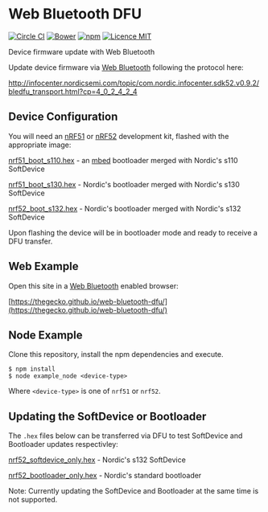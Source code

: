 # Web Bluetooth DFU

[![Circle CI](https://img.shields.io/circleci/project/thegecko/web-bluetooth-dfu.svg)](https://circleci.com/gh/thegecko/web-bluetooth-dfu)
[![Bower](https://img.shields.io/bower/v/web-bluetooth-dfu.svg)](http://bower.io/search/?q=web-bluetooth-dfu)
[![npm](https://img.shields.io/npm/dm/web-bluetooth-dfu.svg)](https://www.npmjs.com/package/web-bluetooth-dfu)
[![Licence MIT](https://img.shields.io/badge/licence-MIT-blue.svg)](http://opensource.org/licenses/MIT)

Device firmware update with Web Bluetooth

Update device firmware via [Web Bluetooth](https://webbluetoothcg.github.io/web-bluetooth/) following the protocol here:

http://infocenter.nordicsemi.com/topic/com.nordic.infocenter.sdk52.v0.9.2/bledfu_transport.html?cp=4_0_2_4_2_4

## Device Configuration

You will need an [nRF51](https://www.nordicsemi.com/Products/nRF51-DK) or [nRF52](https://www.nordicsemi.com/Products/Bluetooth-Smart-Bluetooth-low-energy/nRF52-DK) development kit, flashed with the appropriate image:

[nrf51_boot_s110.hex](https://thegecko.github.io/web-bluetooth-dfu/firmware/nrf51_boot_s110.hex) - an [mbed](http://www.mbed.com/) bootloader merged with Nordic's s110 SoftDevice

[nrf51_boot_s130.hex](https://thegecko.github.io/web-bluetooth-dfu/firmware/nrf51_boot_s130.hex) - Nordic's bootloader merged with Nordic's s130 SoftDevice

[nrf52_boot_s132.hex](https://thegecko.github.io/web-bluetooth-dfu/firmware/nrf52_boot_s132.hex) - Nordic's bootloader merged with Nordic's s132 SoftDevice

Upon flashing the device will be in bootloader mode and ready to receive a DFU transfer.

## Web Example

Open this site in a [Web Bluetooth](https://webbluetoothcg.github.io/web-bluetooth/) enabled browser:

[https://thegecko.github.io/web-bluetooth-dfu/](https://thegecko.github.io/web-bluetooth-dfu/)

## Node Example

Clone this repository, install the npm dependencies and execute.

```
$ npm install
$ node example_node <device-type>
```

Where ```<device-type>``` is one of ```nrf51``` or ```nrf52```.

## Updating the SoftDevice or Bootloader

The ```.hex``` files below can be transferred via DFU to test SoftDevice and Bootloader updates respectivley:

[nrf52_softdevice_only.hex](https://thegecko.github.io/web-bluetooth-dfu/firmware/nrf52_softdevice_only.hex) - Nordic's s132 SoftDevice

[nrf52_bootloader_only.hex](https://thegecko.github.io/web-bluetooth-dfu/firmware/nrf52_bootloader_only.hex) - Nordic's standard bootloader

Note: Currently updating the SoftDevice and Bootloader at the same time is not supported.